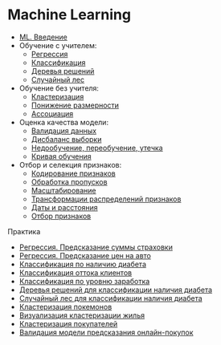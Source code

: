 # Machine Learning

* [ML. Введение](./ml_intro.ipynb)
* Обучение с учителем:
    - [Регрессия](./regression.ipynb)
    - [Классификация](./classification.ipynb)
    - [Деревья решений](./decision_trees.ipynb)
    - [Случайный лес](./random_forest.ipynb)
* Обучение без учителя:
    - [Кластеризация](./clustering.ipynb)
    - [Понижение размерности](./dimensionality_reduction.ipynb)
    - [Ассоциация](./association.ipynb)
* Оценка качества модели:
    - [Валидация данных](./validation.ipynb)
    - [Дисбаланс выборки](./unbalanced_dataset.ipynb)
    - [Недообучение, переобучение, утечка](./overfitting.ipynb)
    - [Кривая обучения](./validation_curve.ipynb)
* Отбор и селекция признаков:
    - [Кодирование признаков](./features_encoding.ipynb)
    - [Обработка пропусков](./na_and_outliers_processing.ipynb)
    - [Масштабирование](./scaling.ipynb)
    - [Трансформации распределений признаков](./distribution_transformers.ipynb)
    - [Даты и расстояния](./dates_and_distances.ipynb)    
    - [Отбор признаков](./features_selection.ipynb)    
    

Практика

* [Регрессия. Предсказание суммы страховки](./tasks/insurance.ipynb)
* [Регрессия. Предсказание цен на авто](./tasks/AudiPrices.ipynb)
* [Классификация по наличию диабета](./tasks/diabet_classification.ipynb)
* [Классификация оттока клиентов](./tasks/churn_classification.ipynb)
* [Классификация по уровню заработка](./tasks/AdultClassification.ipynb)
* [Деревья решений для классификации наличия диабета](./tasks/diabet_decision_trees.ipynb)
* [Случайный лес для классификации наличия диабета](./tasks/diabet_random_forest.ipynb)
* [Кластеризация покемонов](./tasks/pokemon_clusterization.ipynb)
* [Визуализация кластеризации жилья](./tasks/airbnb_clustering_visualization.ipynb)
* [Кластеризация покупателей](./tasks/customers_clustering.ipynb)
* [Валидация модели предсказания онлайн-покупок](./tasks/online_shoppers_intention.ipynb)
